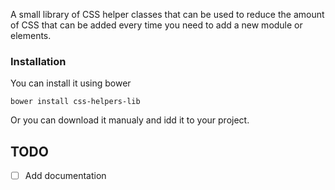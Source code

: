 A small library of CSS helper classes that can be used to reduce the amount of CSS that can be added every time you need to add a new module or elements.

### Installation

You can install it using bower

```
bower install css-helpers-lib
```

Or you can download it manualy and idd it to your project.

## TODO

- [ ] Add documentation
